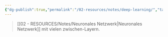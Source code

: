 ```yaml
---
{"dg-publish":true,"permalink":"/02-resources/notes/deep-learning/","tags":["GFN/prüfungsrelevant/AP1/vorbereitung","AI"],"noteIcon":"","updated":"2025-08-26T16:35:03.151+02:00"}
---
```


>[[02 - RESOURCES/Notes/Neuronales Netzwerk\|Neuronales Netzwerk]] mit vielen zwischen-Layern.